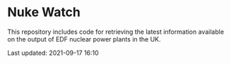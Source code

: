 # Nuke Watch

This repository includes code for retrieving the latest information available on the output of EDF nuclear power plants in the UK.

Last updated: 2021-09-17 16:10